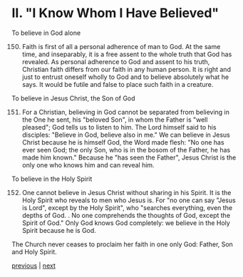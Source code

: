 # II. "I Know Whom I Have Believed"

To believe in God alone

150. Faith is first of all a personal adherence of man to God. At the same time, and inseparably, it is a free assent to the whole truth that God has revealed. As personal adherence to God and assent to his truth, Christian faith differs from our faith in any human person. It is right and just to entrust oneself wholly to God and to believe absolutely what he says. It would be futile and false to place such faith in a creature.

To believe in Jesus Christ, the Son of God

151. For a Christian, believing in God cannot be separated from believing in the One he sent, his "beloved Son", in whom the Father is "well pleased"; God tells us to listen to him. The Lord himself said to his disciples: "Believe in God, believe also in me." We can believe in Jesus Christ because he is himself God, the Word made flesh: "No one has ever seen God; the only Son, who is in the bosom of the Father, he has made him known." Because he "has seen the Father", Jesus Christ is the only one who knows him and can reveal him.

To believe in the Holy Spirit

152. One cannot believe in Jesus Christ without sharing in his Spirit. It is the Holy Spirit who reveals to men who Jesus is. For "no one can say "Jesus is Lord", except by the Holy Spirit", who "searches everything, even the depths of God. . No one comprehends the thoughts of God, except the Spirit of God." Only God knows God completely: we believe in the Holy Spirit because he is God.

The Church never ceases to proclaim her faith in one only God: Father, Son and Holy Spirit.

[previous](https://github.com/Tenari/non-fiction/blob/master/catechism/__PV.md) | [next](https://github.com/Tenari/non-fiction/blob/master/catechism/__PX.md)